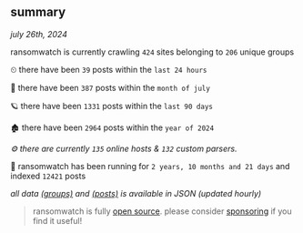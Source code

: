 
## summary
_july 26th, 2024_

ransomwatch is currently crawling `424` sites belonging to `206` unique groups

⏲ there have been `39` posts within the `last 24 hours`

🦈 there have been `387` posts within the `month of july`

🪐 there have been `1331` posts within the `last 90 days`

🏚 there have been `2964` posts within the `year of 2024`

_⚙️ there are currently `135` online hosts & `132` custom parsers._

🦕 ransomwatch has been running for `2 years, 10 months and 21 days` and indexed `12421` posts

_all data  [(groups)](http://ransomwhat.telemetry.ltd/groups) and [(posts)](http://ransomwhat.telemetry.ltd/posts) is available in JSON (updated hourly)_

> ransomwatch is fully [open source](https://github.com/joshhighet/ransomwatch#ransomwatch--). please consider [sponsoring](https://github.com/sponsors/joshhighet) if you find it useful!
